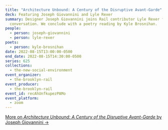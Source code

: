 ```yaml
---
title: "Architecture Unbound: A Century of the Disruptive Avant-Garde"
deck: Featuring Joseph Giovannini and Lyle Rexer
summary: Designer Joseph Giovannini joins Rail contributor Lyle Rexer for a
  conversation. We conclude with a poetry reading by Kyle Brosnihan.
people:
  - person: joseph-giovannini
  - person: lyle-rexer
poets:
  - person: kyle-brosnihan
date: 2022-08-15T13:00:00-0500
end_date: 2022-08-15T14:30:00-0500
series: 625
collections:
  - the-new-social-environment
event_organizer:
  - the-brooklyn-rail
event_producer:
  - the-brooklyn-rail
event_id: recAhUnfkupezPAMo
event_platform:
  - zoom
---
```

[More on *Architecture Unbound: A Century of the Disruptive Avant-Garde* by Joseph Giovannini →](https://www.architecture-unbound.com/)